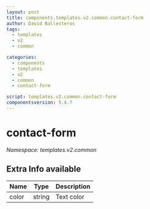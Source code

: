 ```yaml
---
layout: post
title: components.templates.v2.common.contact-form
author: David Ballesteros
tags:
  - templates
  - v2
  - common

categories:
  - components
  - templates
  - v2
  - common
  - contact-form

script: templates.v2.common.contact-form
componentsversion: 5.4.7
---
```

# contact-form

*Namespace: templates.v2.common*

## Extra Info available

| Name | Type | Description |
| --- | --- | --- |
| color | string | Text color |